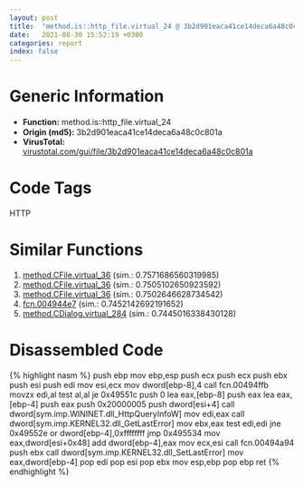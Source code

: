 ```yaml
---
layout: post
title:  "method.is꞉꞉http_file.virtual_24 @ 3b2d901eaca41ce14deca6a48c0c801a"
date:   2021-08-30 15:52:19 +0300
categories: report
index: false
---
```


# Generic Information
- **Function:** method.is꞉꞉http\_file.virtual\_24
- **Origin (md5):** 3b2d901eaca41ce14deca6a48c0c801a
- **VirusTotal:** [virustotal.com/gui/file/3b2d901eaca41ce14deca6a48c0c801a][virustotal_ref]

# Code Tags
<span class="tag" id="HTTP">HTTP</span>


# Similar Functions

1. [method.CFile.virtual\_36][similar_1_ref] (sim.: 0.7571686560319985)
2. [method.CFile.virtual\_36][similar_2_ref] (sim.: 0.7505102650923592)
3. [method.CFile.virtual\_36][similar_3_ref] (sim.: 0.7502646628734542)
4. [fcn.004944e7][similar_4_ref] (sim.: 0.7452142692191652)
5. [method.CDialog.virtual\_284][similar_5_ref] (sim.: 0.7445016338430128)


# Disassembled Code

{% highlight nasm %}
push ebp
mov ebp,esp
push ecx
push ecx
push ebx
push esi
push edi
mov esi,ecx
mov dword[ebp-8],4
call fcn.00494ffb
movzx edi,al
test al,al
je 0x49551c
push 0
lea eax,[ebp-8]
push eax
lea eax,[ebp-4]
push eax
push 0x20000005
push dword[esi+4]
call dword[sym.imp.WININET.dll_HttpQueryInfoW]
mov edi,eax
call dword[sym.imp.KERNEL32.dll_GetLastError]
mov ebx,eax
test edi,edi
jne 0x49552e
or dword[ebp-4],0xffffffff
jmp 0x495534
mov eax,dword[esi+0x48]
add dword[ebp-4],eax
mov ecx,esi
call fcn.00494a94
push ebx
call dword[sym.imp.KERNEL32.dll_SetLastError]
mov eax,dword[ebp-4]
pop edi
pop esi
pop ebx
mov esp,ebp
pop ebp
ret 
{% endhighlight %}


[similar_1_ref]: /report/method.CFile.virtual_36@18980bd3439a28c3ca084fb94b418e27
[similar_2_ref]: /report/method.CFile.virtual_36@a9fa810a69d3f4d771518b9f44e2d98d
[similar_3_ref]: /report/method.CFile.virtual_36@7453c96a6fbd42ec690b8deb53eafcba
[similar_4_ref]: /report/fcn.004944e7@3b2d901eaca41ce14deca6a48c0c801a
[similar_5_ref]: /report/method.CDialog.virtual_284@59aef7c08025d70f84c85db2092fc99e
[virustotal_ref]: https://www.virustotal.com/gui/file/3b2d901eaca41ce14deca6a48c0c801a
